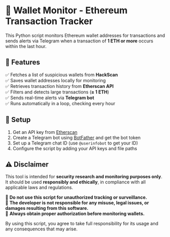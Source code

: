 # 🚀 Wallet Monitor - Ethereum Transaction Tracker  

This Python script monitors Ethereum wallet addresses for transactions and sends alerts via Telegram when a transaction of **1 ETH or more** occurs within the last hour.  

## 🔹 Features  
✅ Fetches a list of suspicious wallets from **HackScan**  
✅ Saves wallet addresses locally for monitoring  
✅ Retrieves transaction history from **Etherscan API**  
✅ Filters and detects large transactions (**≥ 1 ETH**)  
✅ Sends real-time alerts via **Telegram bot**  
✅ Runs automatically in a loop, checking every hour  

## 🔧 Setup  

1. Get an API key from [Etherscan](https://etherscan.io/apis)  
2. Create a Telegram bot using [BotFather](https://t.me/BotFather) and get the bot token  
3. Set up a Telegram chat ID (use `@userinfobot` to get your ID)  
4. Configure the script by adding your API keys and file paths  

## ⚠️ Disclaimer  

This tool is intended for **security research and monitoring purposes only**. It should be used **responsibly and ethically**, in compliance with all applicable laws and regulations.  

🔹 **Do not use this script for unauthorized tracking or surveillance.**  
🔹 **The developer is not responsible for any misuse, legal issues, or damages resulting from this software.**  
🔹 **Always obtain proper authorization before monitoring wallets.**  

By using this script, you agree to take full responsibility for its usage and any consequences that may arise.  

